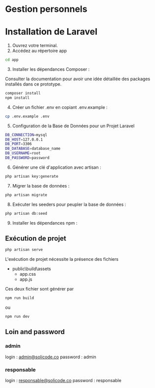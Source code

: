 # Gestion personnels 

<!-- TODO rédaction-2 : 
- Introduction 
- Objectif de gestion personnels 
-->


# Installation de Laravel

1. Ouvrez votre terminal.
2. Accédez au répertoire app

```bash
cd app
```
3. Installer les dépendances Composer :

Consulter  la documentation pour avoir une idée détaillée des packages installés dans ce prototype.

```bash
composer install
npm install
```

4. Créer un fichier .env en copiant .env.example :
   
```bash
cp .env.example .env
```

5. Configuration de la Base de Données pour un Projet Laravel
   
```bash
DB_CONNECTION=mysql
DB_HOST=127.0.0.1
DB_PORT=3306
DB_DATABASE=database_name
DB_USERNAME=root
DB_PASSWORD=password
```
6. Générer une clé d'application avec artisan :

```bash
php artisan key:generate
```
7. Migrer la base de données :

```bash
php artisan migrate
```
8. Exécuter les seeders pour peupler la base de données :
   
```bash
php artisan db:seed
```

9. Installer les dépendances npm :


## Exécution de projet 


```bash
php artisan serve
```

L'exécution de projet nécessite la présence des fichiers 

- public\build\assets
  - app.css
  - app.js

Ces deux fichier sont générer par 

```bash
npm run build
```

ou 

```bash
npm run dev
```


## Loin and password 

### admin

login : admin@solicode.co
password : admin

### responsable

login : responsable@solicode.co
password : responsable



